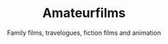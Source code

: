 ---
id: http://data.beeldengeluid.nl/id/dataset/0029
title: Amateurfilms
subtitle: Family films, travelogues, fiction films and animation
color: ''
image: ''
tags: []
showDashboard: true
---